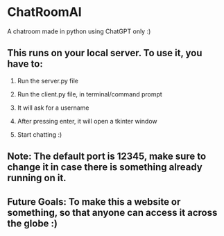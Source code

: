# ChatRoomAI
A chatroom made in python using ChatGPT only :)


## This runs on your local server. To use it, you have to:  

1. Run the server.py file  

1. Run the client.py file, in terminal/command prompt  

1. It will ask for a username  

1. After pressing enter, it will open a tkinter window  

1. Start chatting :)


## Note: The default port is 12345, make sure to change it in case there is something already running on it.  

## Future Goals: To make this a website or something, so that anyone can access it across the globe :)
